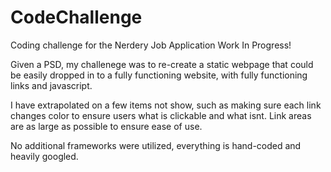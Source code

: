 CodeChallenge
=============
Coding challenge for the Nerdery Job Application Work In Progress!

Given a PSD, my challenege was to re-create a static webpage that could be easily dropped in to a fully functioning website, with fully functioning links and javascript. 

I have extrapolated on a few items not show, such as making sure each link changes color to ensure users what is clickable and what isnt. Link areas are as large as possible to ensure ease of use.

No additional frameworks were utilized, everything is hand-coded and heavily googled. 
